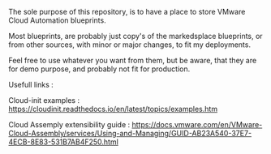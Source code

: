 The sole purpose of this repository, is to have a place to store VMware Cloud Automation blueprints.

Most blueprints, are probably just copy's of the markedsplace blueprints, or from other sources, with minor or major changes, to fit my deployments.

Feel free to use whatever you want from them, but be aware, that they are for demo purpose, and probably not fit for production.

Usefull links : 

Cloud-init examples : https://cloudinit.readthedocs.io/en/latest/topics/examples.htm

Cloud Assemply extensibility guide : https://docs.vmware.com/en/VMware-Cloud-Assembly/services/Using-and-Managing/GUID-AB23A540-37E7-4ECB-8E83-531B7AB4F250.html


